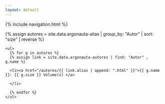 ```yaml
---
layout: default
---
```

{% include navigation.html %}

<!-- cria lista de autores distribuido por numero de volumes -->
<div class="columns is-mobile is-multiline">
  <div class="column is-4-desktop is-4-tablet is-6-mobile">
    {% assign autores = site.data.argonauta-alias | group_by: "Autor" | sort: "size" | reverse %}


    <ul>
      {% for g in autores %}
      {% assign link = site.data.argonauta-autores | find: "Autor" , g.name %}

      <li><a href="/autores/{{ link.alias | append: ".html" }}">{{ g.name }}: {{ g.size }} Volume(s) </a>

      </li>

      {% endfor %}
    </ul>
  </div>
</div>
<!-- cria lista de autores distribuido por numero de volumes -->
